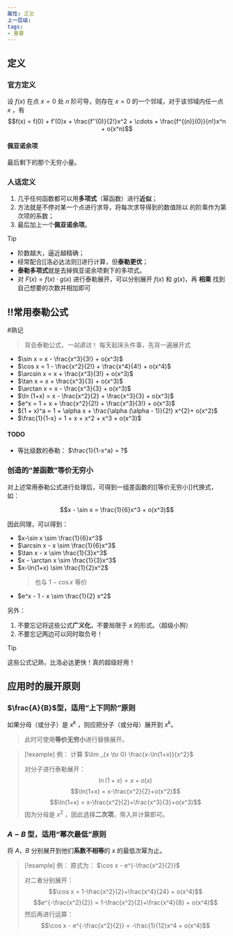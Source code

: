 ```yaml
---
属性: 正文
上一层级:
tags:
- 重要
---
```


## 定义

### 官方定义

设 $f(x)$ 在点 $x = 0$ 处 $n$ 阶可导，则存在 $x = 0$ 的一个邻域，对于该邻域内任一点 $x$ ，有
$$f(x) = f(0) + f’(0)x + \frac{f’’(0)}{2!}x^2 + \cdots + \frac{f^{(n)}(0)}{n!}x^n + o(x^n)$$
#### 佩亚诺余项

最后剩下的那个无穷小量。

### 人话定义

1.  几乎任何函数都可以用**多项式**（幂函数）进行**近似**；
2. 方法就是不停对某一个点进行求导，将每次求导得到的数值除以  的阶乘作为第  次项的系数；
3. 最后加上一个**佩亚诺余项**。

>[!tip] 
> - 阶数越大，逼近越精确；
> - 经常配合[[洛必达法则]]进行计算，但**泰勒更优**；
> - **泰勒多项式**就是去掉佩亚诺余项剩下的多项式。
> - 对 $F(x)=f(x) \cdot g(x)$ 进行泰勒展开，可以分别展开 $f(x)$ 和 $g(x)$，再 **相乘** 找到自己想要的次数并相加即可

## ‼️常用泰勒公式

#熟记 

> 背会泰勒公式，*一站直达*！
> 每天起床头件事，先背一遍展开式

- $\sin x = x - \frac{x^3}{3!} + o(x^3)$
- $\cos x = 1 - \frac{x^2}{2!} + \frac{x^4}{4!} + o(x^4)$
- $\arcsin x = x + \frac{x^3}{3!} + o(x^3)$
- $\tan x = x + \frac{x^3}{3} + o(x^3)$
- $\arctan x = x - \frac{x^3}{3} + o(x^3)$
- $\ln (1+x) = x - \frac{x^2}{2} + \frac{x^3}{3} + o(x^3)$
- $e^x = 1 + x + \frac{x^2}{2!} + \frac{x^3}{3!} + o(x^3)$
- $(1 + x)^a = 1 + \alpha x + \frac{\alpha (\alpha - 1)}{2!} x^{2}+ o(x^2)$
- $\frac{1}{1-x} = 1 + x + x^2 + x^3 + o(x^3)$

#### TODO

- 等比级数的泰勒： $\frac{1}{1-x^a} = ?$

### 创造的“差函数”等价无穷小

对上述常用泰勒公式进行处理后，可得到一组差函数的[[等价无穷小]]代换式，如：

 $$x - \sin x = \frac{1}{6}x^3 + o(x^3)$$
 
 因此同理，可以得到：
 
 - $x-\sin x \sim \frac{1}{6}x^3$
 - $\arcsin x - x \sim \frac{1}{6}x^3$
 - $\tan x - x \sim \frac{1}{3}x^3$
 - $x - \arctan x \sim \frac{1}{3}x^3$
 - $x-\ln(1+x) \sim \frac{1}{2}x^2$
	> 也与 $1-\cos x$ 等价
 - $e^x - 1 - x \sim \frac{1}{2} x^2$

 另外：
 1. 不要忘记将这些公式**广义化**，不要局限于 $x$ 的形式。（超级小狗）
 2. 不要忘记两边可以同时取负号！

> [!tip] 
> 这些公式记熟，比洛必达更快！真的超级好用！

## 应用时的展开原则

### $\frac{A}{B}$型，适用“上下同阶”原则

如果分母（或分子）是 $x^k$ ，则应把分子（或分母）展开到 $x^k$。
> 此时可使用**等价无穷小**进行替换展开。

> [!example] 例：
> 计算 $\lim _{x \to 0} \frac{x-\ln(1+x)}{x^2}$
>
>对分子进行泰勒展开：
$$\ln(1+x) = x+o(x)$$
$$\ln(1+x) = x-\frac{x^2}{2}+o(x^2)$$
$$\ln(1+x) = x-\frac{x^2}{2}+\frac{x^3}{3}+o(x^3)$$
因为分母是 $x^2$ ，因此选择**二次项**，带入并计算即可。

### $A-B$ 型，适用“幂次最低”原则

将 $A$，$B$ 分别展开到他们**系数不相等**的 $x$ 的最低次幂为止。

> [!example] 例：
> 原式为： $\cos x - e^{-\frac{x^2}{2}}$
>
>对二者分别展开：
>$$\cos x = 1-\frac{x^2}{2}+\frac{x^4}{24} + o(x^4)$$
>$$e^{-\frac{x^2}{2}} = 1-\frac{x^2}{2}+\frac{x^4}{8} + o(x^4)$$
>然后再进行运算：
>$$\cos x - e^{-\frac{x^2}{2}} = -\frac{1}{12}x^4 + o(x^4)$$